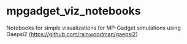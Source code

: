 # mpgadget_viz_notebooks
Notebooks for simple visualizations for MP-Gadget simulations using Gaepsi2 (https://github.com/rainwoodman/gaepsi2)
